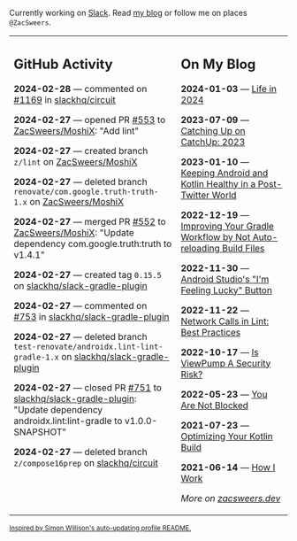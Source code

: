 Currently working on [Slack](https://slack.com/). Read [my blog](https://zacsweers.dev/) or follow me on places `@ZacSweers`.

<table><tr><td valign="top" width="60%">

## GitHub Activity
<!-- githubActivity starts -->
**2024-02-28** — commented on [#1169](https://github.com/slackhq/circuit/issues/1169#issuecomment-1969053466) in [slackhq/circuit](https://github.com/slackhq/circuit)

**2024-02-27** — opened PR [#553](https://github.com/ZacSweers/MoshiX/pull/553) to [ZacSweers/MoshiX](https://github.com/ZacSweers/MoshiX): "Add lint"

**2024-02-27** — created branch `z/lint` on [ZacSweers/MoshiX](https://github.com/ZacSweers/MoshiX)

**2024-02-27** — deleted branch `renovate/com.google.truth-truth-1.x` on [ZacSweers/MoshiX](https://github.com/ZacSweers/MoshiX)

**2024-02-27** — merged PR [#552](https://github.com/ZacSweers/MoshiX/pull/552) to [ZacSweers/MoshiX](https://github.com/ZacSweers/MoshiX): "Update dependency com.google.truth:truth to v1.4.1"

**2024-02-27** — created tag `0.15.5` on [slackhq/slack-gradle-plugin](https://github.com/slackhq/slack-gradle-plugin)

**2024-02-27** — commented on [#753](https://github.com/slackhq/slack-gradle-plugin/pull/753#issuecomment-1968100636) in [slackhq/slack-gradle-plugin](https://github.com/slackhq/slack-gradle-plugin)

**2024-02-27** — deleted branch `test-renovate/androidx.lint-lint-gradle-1.x` on [slackhq/slack-gradle-plugin](https://github.com/slackhq/slack-gradle-plugin)

**2024-02-27** — closed PR [#751](https://github.com/slackhq/slack-gradle-plugin/pull/751) to [slackhq/slack-gradle-plugin](https://github.com/slackhq/slack-gradle-plugin): "Update dependency androidx.lint:lint-gradle to v1.0.0-SNAPSHOT"

**2024-02-27** — deleted branch `z/compose16prep` on [slackhq/circuit](https://github.com/slackhq/circuit)
<!-- githubActivity ends -->
</td><td valign="top" width="40%">

## On My Blog
<!-- blog starts -->
**2024-01-03** — [Life in 2024](https://www.zacsweers.dev/life-in-2024/)

**2023-07-09** — [Catching Up on CatchUp: 2023](https://www.zacsweers.dev/catching-up-on-catchup-2023/)

**2023-01-10** — [Keeping Android and Kotlin Healthy in a Post-Twitter World](https://www.zacsweers.dev/keeping-android-healthy/)

**2022-12-19** — [Improving Your Gradle Workflow by Not Auto-reloading Build Files](https://www.zacsweers.dev/improving-your-workflow-by-not-auto-reloading-build-files/)

**2022-11-30** — [Android Studio's "I'm Feeling Lucky" Button](https://www.zacsweers.dev/android-studios-im-feeling-lucky-button/)

**2022-11-22** — [Network Calls in Lint: Best Practices](https://www.zacsweers.dev/network-calls-in-lint-best-practices/)

**2022-10-17** — [Is ViewPump A Security Risk?](https://www.zacsweers.dev/is-viewpump-a-security-risk/)

**2022-05-23** — [You Are Not Blocked](https://www.zacsweers.dev/you-are-not-blocked/)

**2021-07-23** — [Optimizing Your Kotlin Build](https://www.zacsweers.dev/optimizing-your-kotlin-build/)

**2021-06-14** — [How I Work](https://www.zacsweers.dev/how-i-work/)
<!-- blog ends -->
_More on [zacsweers.dev](https://zacsweers.dev/)_
</td></tr></table>

<sub><a href="https://simonwillison.net/2020/Jul/10/self-updating-profile-readme/">Inspired by Simon Willison's auto-updating profile README.</a></sub>